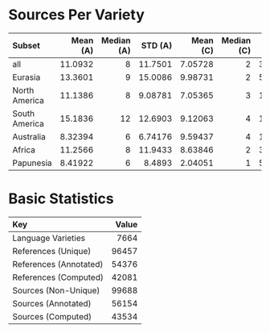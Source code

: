 # Sources Per Variety

| Subset        |   Mean (A) |   Median (A) |   STD (A) |   Mean (C) |   Median (C) |   STD (C) |
|:--------------|-----------:|-------------:|----------:|-----------:|-------------:|----------:|
| all           |   11.0932  |            8 |  11.7501  |    7.05728 |            2 |  30.0364  |
| Eurasia       |   13.3601  |            9 |  15.0086  |    9.98731 |            2 |  50.0477  |
| North America |   11.1386  |            8 |   9.08781 |    7.05365 |            3 |  16.0467  |
| South America |   15.1836  |           12 |  12.6903  |    9.12063 |            4 |  15.0979  |
| Australia     |    8.32394 |            6 |   6.74176 |    9.59437 |            4 |  14.5716  |
| Africa        |   11.2566  |            8 |  11.9433  |    8.63846 |            2 |  30.5463  |
| Papunesia     |    8.41922 |            6 |   8.4893  |    2.04051 |            1 |   5.21003 |
# Basic Statistics

| Key                    |   Value |
|:-----------------------|--------:|
| Language Varieties     |    7664 |
| References (Unique)    |   96457 |
| References (Annotated) |   54376 |
| References (Computed)  |   42081 |
| Sources (Non-Unique)   |   99688 |
| Sources (Annotated)    |   56154 |
| Sources (Computed)     |   43534 |